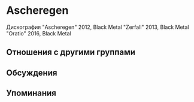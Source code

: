 # Ascheregen

Дискография
"Ascheregen" 2012, Black Metal
"Zerfall" 2013, Black Metal
"Oratio" 2016, Black Metal

## Отношения с другими группами


## Обсуждения


## Упоминания

